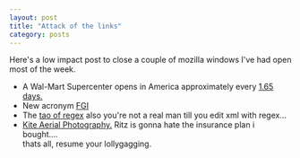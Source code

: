 ```yaml
---
layout: post
title: "Attack of the links"
category: posts
---
```

Here's a low impact post to close a couple of mozilla windows I've had open most of the week.
- A Wal-Mart Supercenter opens in America approximately every <a href="http://web.archive.org/web/20041129021104/http://www.metropolismag.com/html/content_0604/amr/index.html">1.65 days.</a><br>
- New acronym <a href="http://web.archive.org/web/20041129021104/http://www.fuckinggoogleit.com/">FGI</a><br>
- The <a href="http://web.archive.org/web/20041129021104/http://sitescooper.org/tao_regexps.html">tao of regex</a> also you're not a real man till you edit xml with regex...<br>
- <a href="http://web.archive.org/web/20041129021104/http://scotthaefner.com/kap/">Kite Aerial Photography.</a> Ritz is gonna hate the insurance plan i bought....<br>
thats all, resume your lollygagging.
